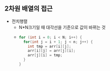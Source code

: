 ## 2차원 배열의 접근
- 전치행렬
  - N*N크기일 때 대각선을 기준으로 값이 바뀌는 것
  - ```java
    for (int i = 0; i < N; i++) {
      for(int j = i + 1; j < n; j++) {
        int tmp = arr[i][j];
        arr[i][j] = arr[j][i];
        arr[j][i] = tmp;
      }
    }
    ```
